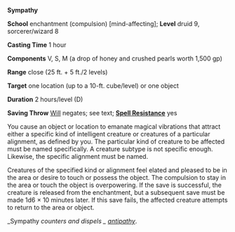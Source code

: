  **Sympathy**

**School** enchantment (compulsion) [mind-affecting]; **Level** druid 9, sorcerer/wizard 8

**Casting Time** 1 hour

**Components** V, S, M (a drop of honey and crushed pearls worth 1,500 gp)

**Range** close (25 ft. + 5 ft./2 levels)

**Target** one location (up to a 10-ft. cube/level) or one object

**Duration** 2 hours/level (D)

**Saving Throw** [Will](../combat.html#_will) negates; see text; **[Spell Resistance](../glossary.html#_spell-resistance)** yes

You cause an object or location to emanate magical vibrations that attract either a specific kind of intelligent creature or creatures of a particular alignment, as defined by you. The particular kind of creature to be affected must be named specifically. A creature subtype is not specific enough. Likewise, the specific alignment must be named.

Creatures of the specified kind or alignment feel elated and pleased to be in the area or desire to touch or possess the object. The compulsion to stay in the area or touch the object is overpowering. If the save is successful, the creature is released from the enchantment, but a subsequent save must be made 1d6 × 10 minutes later. If this save fails, the affected creature attempts to return to the area or object.

_Sympathy _counters and dispels _ [antipathy](antipathy.html#_antipathy)_.

